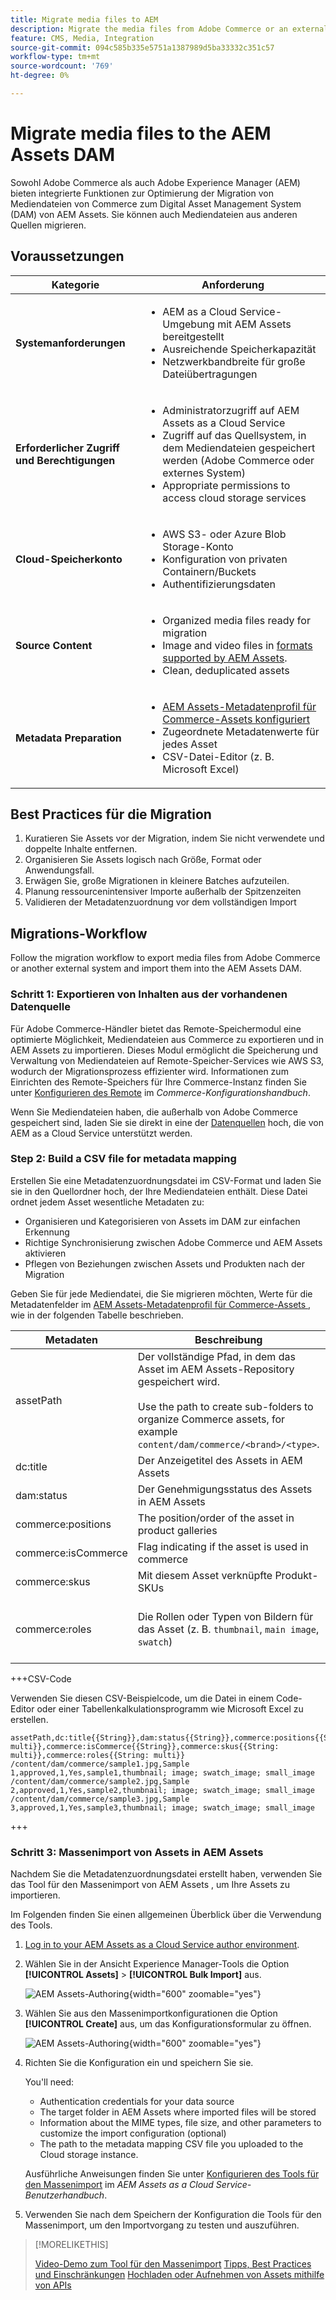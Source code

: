 ```yaml
---
title: Migrate media files to AEM
description: Migrate the media files from Adobe Commerce or an external source into the AEM Assets DAM.
feature: CMS, Media, Integration
source-git-commit: 094c585b335e5751a1387989d5ba33332c351c57
workflow-type: tm+mt
source-wordcount: '769'
ht-degree: 0%

---
```


# Migrate media files to the AEM Assets DAM

Sowohl Adobe Commerce als auch Adobe Experience Manager (AEM) bieten integrierte Funktionen zur Optimierung der Migration von Mediendateien von Commerce zum Digital Asset Management System (DAM) von AEM Assets. Sie können auch Mediendateien aus anderen Quellen migrieren.

## Voraussetzungen

| Kategorie | Anforderung |
|----------|-------------|
| **Systemanforderungen** | <ul><li>AEM as a Cloud Service-Umgebung mit AEM Assets bereitgestellt</li><li>Ausreichende Speicherkapazität</li><li>Netzwerkbandbreite für große Dateiübertragungen</li></ul> |
| **Erforderlicher Zugriff und Berechtigungen** | <ul><li>Administratorzugriff auf AEM Assets as a Cloud Service</li><li>Zugriff auf das Quellsystem, in dem Mediendateien gespeichert werden (Adobe Commerce oder externes System)</li><li>Appropriate permissions to access cloud storage services</li></ul> |
| **Cloud-Speicherkonto** | <ul><li>AWS S3- oder Azure Blob Storage-Konto</li><li>Konfiguration von privaten Containern/Buckets</li><li>Authentifizierungsdaten</li></ul> |
| **Source Content** | <ul><li>Organized media files ready for migration</li><li>Image and video files in <a href="https://experienceleague.adobe.com/de/docs/experience-manager-cloud-service/content/assets/file-format-support#image-formats">formats supported by AEM Assets</a>.</li><li>Clean, deduplicated assets</li></li> |
| **Metadata Preparation** | <ul><li><a href="https://experienceleague.adobe.com/de/docs/commerce-admin/content-design/aem-asset-management/getting-started/aem-assets-configure-aem">AEM Assets-Metadatenprofil für Commerce-Assets konfiguriert</a></li><li>Zugeordnete Metadatenwerte für jedes Asset</li><li>CSV-Datei-Editor (z. B. Microsoft Excel)</li></ul> |

## Best Practices für die Migration

1. Kuratieren Sie Assets vor der Migration, indem Sie nicht verwendete und doppelte Inhalte entfernen.
1. Organisieren Sie Assets logisch nach Größe, Format oder Anwendungsfall.
1. Erwägen Sie, große Migrationen in kleinere Batches aufzuteilen.
1. Planung ressourcenintensiver Importe außerhalb der Spitzenzeiten
1. Validieren der Metadatenzuordnung vor dem vollständigen Import

## Migrations-Workflow

Follow the migration workflow to export media files from Adobe Commerce or another external system and import them into the AEM Assets DAM.

### Schritt 1: Exportieren von Inhalten aus der vorhandenen Datenquelle

Für Adobe Commerce-Händler bietet das Remote-Speichermodul eine optimierte Möglichkeit, Mediendateien aus Commerce zu exportieren und in AEM Assets zu importieren. Dieses Modul ermöglicht die Speicherung und Verwaltung von Mediendateien auf Remote-Speicher-Services wie AWS S3, wodurch der Migrationsprozess effizienter wird. Informationen zum Einrichten des Remote-Speichers für Ihre Commerce-Instanz finden Sie unter [Konfigurieren des Remote](https://experienceleague.adobe.com/de/docs/commerce-operations/configuration-guide/storage/remote-storage/remote-storage-aws-s3) im *Commerce-Konfigurationshandbuch*.

Wenn Sie Mediendateien haben, die außerhalb von Adobe Commerce gespeichert sind, laden Sie sie direkt in eine der [Datenquellen](https://experienceleague.adobe.com/de/docs/experience-manager-cloud-service/content/assets/assets-view/bulk-import-assets-view#prerequisites) hoch, die von AEM as a Cloud Service unterstützt werden.

### Step 2: Build a CSV file for metadata mapping

Erstellen Sie eine Metadatenzuordnungsdatei im CSV-Format und laden Sie sie in den Quellordner hoch, der Ihre Mediendateien enthält. Diese Datei ordnet jedem Asset wesentliche Metadaten zu:

- Organisieren und Kategorisieren von Assets im DAM zur einfachen Erkennung
- Richtige Synchronisierung zwischen Adobe Commerce und AEM Assets aktivieren
- Pflegen von Beziehungen zwischen Assets und Produkten nach der Migration

Geben Sie für jede Mediendatei, die Sie migrieren möchten, Werte für die Metadatenfelder im [AEM Assets-Metadatenprofil für Commerce-Assets &#x200B;](aem-assets-configure-aem.md), wie in der folgenden Tabelle beschrieben.

| Metadaten | Beschreibung | Wert |
|-------|-------------|--------|
| assetPath | Der vollständige Pfad, in dem das Asset im AEM Assets-Repository gespeichert wird.<br><br>Use the path to create sub-folders to organize Commerce assets, for example `content/dam/commerce/<brand>/<type>`. | `/content/dam/commerce/<sub-folder>/..<filename>` |
| dc:title | Der Anzeigetitel des Assets in AEM Assets | Zeichenfolgenwert (z. B. `Sample 1`) |
| dam:status | Der Genehmigungsstatus des Assets in AEM Assets | `approved` |
| commerce:positions | The position/order of the asset in product galleries | Numeric value (e.g., &quot;1&quot;) |
| commerce:isCommerce | Flag indicating if the asset is used in commerce | `Yes` |
| commerce:skus | Mit diesem Asset verknüpfte Produkt-SKUs | Zeichenfolgenwert (z. B. `sample1`) |
| commerce:roles | Die Rollen oder Typen von Bildern für das Asset (z. B. `thumbnail`, `main image`, `swatch`) | Mehrere Werte, durch Semikolons getrennt (z. B. „Miniaturansicht; Bild; Farbfeld_Bild; SMALL_IMAGE„) |

+++CSV-Code

Verwenden Sie diesen CSV-Beispielcode, um die Datei in einem Code-Editor oder einer Tabellenkalkulationsprogramm wie Microsoft Excel zu erstellen.

```csv
assetPath,dc:title{{String}},dam:status{{String}},commerce:positions{{String: multi}},commerce:isCommerce{{String}},commerce:skus{{String: multi}},commerce:roles{{String: multi}}
/content/dam/commerce/sample1.jpg,Sample 1,approved,1,Yes,sample1,thumbnail; image; swatch_image; small_image
/content/dam/commerce/sample2.jpg,Sample 2,approved,1,Yes,sample2,thumbnail; image; swatch_image; small_image
/content/dam/commerce/sample3.jpg,Sample 3,approved,1,Yes,sample3,thumbnail; image; swatch_image; small_image
```

+++

### Schritt 3: Massenimport von Assets in AEM Assets

Nachdem Sie die Metadatenzuordnungsdatei erstellt haben, verwenden Sie das Tool für den Massenimport von AEM Assets , um Ihre Assets zu importieren.

Im Folgenden finden Sie einen allgemeinen Überblick über die Verwendung des Tools.

1. [Log in to your AEM Assets as a Cloud Service author environment](https://experienceleague.adobe.com/de/docs/experience-manager-cloud-service/content/onboarding/journey/aem-users#login-aem).

1. Wählen Sie in der Ansicht Experience Manager-Tools die Option **[!UICONTROL Assets]** > **[!UICONTROL Bulk Import]** aus.

   ![AEM Assets-Authoring](./assets/aem-assets-bulk-import-selection.png){width="600" zoomable="yes"}

1. Wählen Sie aus den Massenimportkonfigurationen die Option **[!UICONTROL Create]** aus, um das Konfigurationsformular zu öffnen.

   ![AEM Assets-Authoring](./assets/aem-assets-bulk-import-configuration.png){width="600" zoomable="yes"}

1. Richten Sie die Konfiguration ein und speichern Sie sie.

   You&#39;ll need:

   - Authentication credentials for your data source
   - The target folder in AEM Assets where imported files will be stored
   - Information about the MIME types, file size, and other parameters to customize the import configuration (optional)
   - The path to the metadata mapping CSV file you uploaded to the Cloud storage instance.

   Ausführliche Anweisungen finden Sie unter [Konfigurieren des Tools für den Massenimport](https://experienceleague.adobe.com/de/docs/experience-manager-cloud-service/content/assets/manage/add-assets#configure-bulk-ingestor-tool) im *AEM Assets as a Cloud Service-Benutzerhandbuch*.

1. Verwenden Sie nach dem Speichern der Konfiguration die Tools für den Massenimport, um den Importvorgang zu testen und auszuführen.

>[!MORELIKETHIS]
>
>[Video-Demo zum Tool für den Massenimport](https://experienceleague.adobe.com/de/docs/experience-manager-cloud-service/content/assets/manage/add-assets#asset-bulk-ingestor)
>[Tipps, Best Practices und Einschränkungen](https://experienceleague.adobe.com/de/docs/experience-manager-cloud-service/content/assets/manage/add-assets#tips-limitations)
>[Hochladen oder Aufnehmen von Assets mithilfe von APIs](https://experienceleague.adobe.com/de/docs/experience-manager-cloud-service/content/assets/admin/developer-reference-material-apis#asset-upload)

